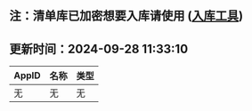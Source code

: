 ## 注：清单库已加密想要入库请使用 ([入库工具](https://github.com/BlankTMing/ManifestAutoUpdate/releases))

## 更新时间：2024-09-28 11:33:10
| AppID | 名称 | 类型  |
| :-------------------- | :----------------------------- | :----------- |
| 无 | 无 | 无 |
